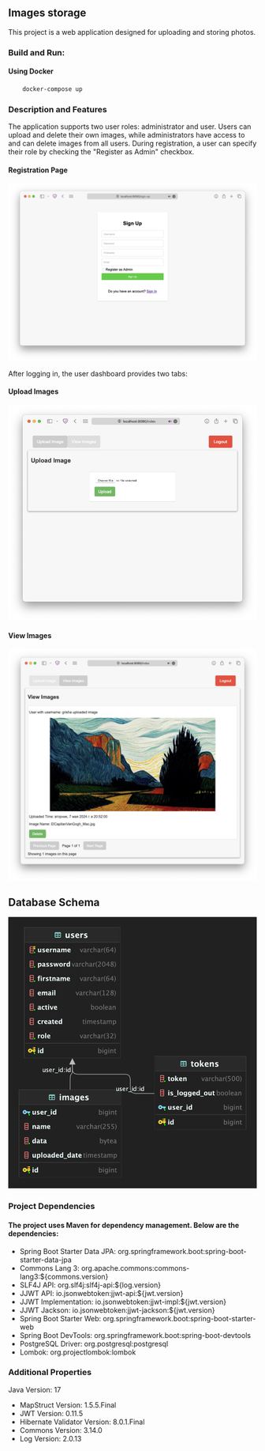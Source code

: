 ## Images storage
This project is a web application designed for uploading and storing photos.

### Build and Run:

#### Using Docker

```zsh
    docker-compose up
```


### Description and Features

The application supports two user roles: administrator and user. Users can upload and delete their own images, while administrators have access to and can delete images from all users. During registration, a user can specify their role by checking the "Register as Admin" checkbox.

#### Registration Page
![](/images/sign-up.png)

After logging in, the user dashboard provides two tabs:

#### Upload Images
![](/images/upload.png)
#### View Images
![](/images/view.png)

## Database Schema

![](/images/db_scheme.png)

### Project Dependencies

#### The project uses Maven for dependency management. Below are the dependencies:

* Spring Boot Starter Data JPA: org.springframework.boot:spring-boot-starter-data-jpa
* Commons Lang 3: org.apache.commons:commons-lang3:${commons.version}
* SLF4J API: org.slf4j:slf4j-api:${log.version}
* JJWT API: io.jsonwebtoken:jjwt-api:${jwt.version}
* JJWT Implementation: io.jsonwebtoken:jjwt-impl:${jwt.version}
* JJWT Jackson: io.jsonwebtoken:jjwt-jackson:${jwt.version}
* Spring Boot Starter Web: org.springframework.boot:spring-boot-starter-web
* Spring Boot DevTools: org.springframework.boot:spring-boot-devtools
* PostgreSQL Driver: org.postgresql:postgresql
* Lombok: org.projectlombok:lombok
### Additional Properties
Java Version: 17
* MapStruct Version: 1.5.5.Final
* JWT Version: 0.11.5
* Hibernate Validator Version: 8.0.1.Final
* Commons Version: 3.14.0
* Log Version: 2.0.13